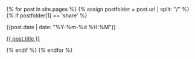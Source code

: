 {% for post in site.pages %}
  {% assign postfolder = post.url | split: "/" %}
  {% if postfolder[1] == 'share' %}
    <p>{{post.date | date: "%Y-%m-%d %H:%M"}}</p>
    <p><a href="{{ post.url }}">{{ post.title }}</a></p>
  {% endif %}
{% endfor %}
